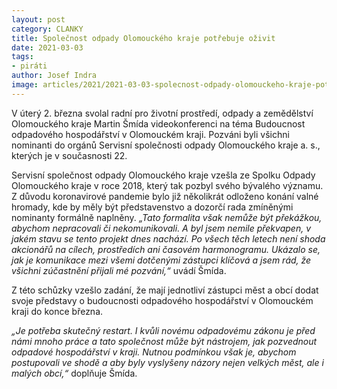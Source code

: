 ```yaml
---
layout: post
category: CLANKY
title: Společnost odpady Olomouckého kraje potřebuje oživit
date: 2021-03-03
tags: 
- piráti
author: Josef Indra
image: articles/2021/2021-03-03-spolecnost-odpady-olomouckeho-kraje-potrebuje-ozivit.jpg  #751x422 pixelu
---
```

V úterý 2. března svolal radní pro životní prostředí, odpady a zemědělství Olomouckého kraje Martin Šmída videokonferenci na téma Budoucnost odpadového hospodářství v Olomouckém kraji. Pozváni byli všichni nominanti do orgánů Servisní společnosti odpady Olomouckého kraje a. s., kterých je v současnosti 22.  

Servisní společnost odpady Olomouckého kraje vzešla ze Spolku Odpady Olomouckého kraje v roce 2018, který tak pozbyl svého bývalého významu. Z důvodu koronavirové pandemie bylo již několikrát odloženo konání valné hromady, kde by měly být představenstvo a dozorčí rada zmíněnými nominanty formálně naplněny.  *„Tato formalita však nemůže být překážkou, abychom nepracovali či nekomunikovali. A byl jsem nemile překvapen, v jakém stavu se tento projekt dnes nachází. Po všech těch letech není shoda akcionářů na cílech, prostředích ani časovém harmonogramu. Ukázalo se, jak je komunikace mezi všemi dotčenými zástupci klíčová a jsem rád, že všichni zúčastnění přijali mé pozvání,“* uvádí Šmída.  

Z této schůzky vzešlo zadání, že mají jednotliví zástupci měst a obcí dodat svoje představy o budoucnosti odpadového hospodářství v Olomouckém kraji do konce března.   

*„Je potřeba skutečný restart. I kvůli novému odpadovému zákonu je před námi mnoho práce a tato společnost může být nástrojem, jak pozvednout odpadové hospodářství v kraji. Nutnou podmínkou však je, abychom postupovali ve shodě a aby byly vyslyšeny názory nejen velkých měst, ale i malých obcí,“* doplňuje Šmída.
